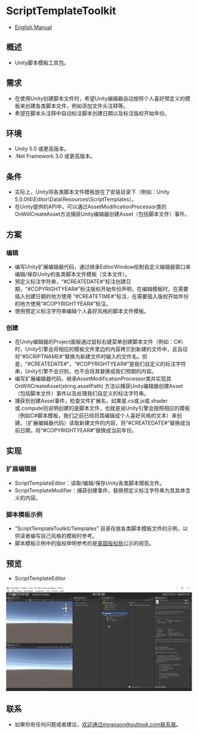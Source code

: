 ﻿# ScriptTemplateToolkit
- [English Manual](./README.md)

## 概述
- Unity脚本模板工具包。

## 需求
- 在使用Unity创建脚本文件时，希望Unity编辑器自动按照个人喜好预定义的模板来创建各类脚本文件，例如添加文件头注释等。
- 希望在脚本头注释中自动标注脚本创建日期以及标注版权开始年份。

## 环境
- Unity 5.0 或更高版本。
- .Net Framework 3.0 或更高版本。

## 条件
- 实际上，Unity将各类脚本文件模板放在了安装目录下（例如：Unity 5.0.0f4\Editor\Data\Resources\ScriptTemplates）。
- 在Unity提供的API中，可以通过AssetModificationProcessor类的OnWillCreateAsset方法捕获Unity编辑器创建Asset（包括脚本文件）事件。

## 方案
### 编辑
- 编写Unity扩展编辑器代码，通过继承EditorWindow绘制自定义编辑器窗口来编辑/保存Unity的各类脚本文件模板（文本文件）。
- 预定义标注字符串，“#CREATEDATE#”标注创建日期，“#COPYRIGHTYEAR#”标注版权开始年份声明，在编辑模板时，在需要插入创建日期的地方使用
“#CREATETIME#”标注，在需要插入版权开始年份的地方使用“#COPYRIGHTYEAR#”标注。
- 使用预定义标注字符串编辑个人喜好风格的脚本文件模板。

### 创建
- 在Unity编辑器的Project面板通过鼠标右键菜单创建脚本文件（例如：C#）时，Unity引擎会将相应的模板文件里边的内容拷贝到新建的文件中，且自动将“#SCRIPTNAME#”替换为新建文件时输入的文件名。但是，“#CREATEDATE#”，“#COPYRIGHTYEAR#”是我们自定义的标注字符串，Unity引擎不会识别，也不会将其替换成我们预期的内容。
- 编写扩展编辑器代码，继承AssetModificationProcessor类并实现其OnWillCreateAsset(string assetPath)
方法以捕获Unity编辑器创建Asset（包括脚本文件）事件以及处理我们自定义的标注字符串。
- 捕获到创建Asset事件，检查文件扩展名，如果是.cs或.js或.shader或.compute则说明创建的是脚本文件，也就是说Unity引擎会按照相应的模板（例如C#脚本模板，我们之前已经将其编辑成个人喜好风格的文本）来创建。（扩展编辑器代码）读取新建文件的内容，将“#CREATEDATE#”替换成当前日期，将“#COPYRIGHTYEAR#”替换成当前年份。

## 实现
### 扩展编辑器
- ScriptTemplateEditor：读取/编辑/保存Unity各类脚本模板文件。
- ScriptTemplateModifier：捕获创建事件，替换预定义标注字符串为其具体含义的内容。

### 脚本模板示例
- “ScriptTemplateToolkit/Templates” 目录存放各类脚本模板文件的示例，以供读者编写自己风格的模板时参考。
- 脚本模板示例中的版权申明参考的是[美国版权局](https://www.copyright.gov/)公示的规范。

## 预览
- ScriptTemplateEditor

![ScriptTemplateEditor](./Attachments/README_Image/ScriptTemplateEditor.gif)

## 联系
- 如果你有任何问题或者建议，欢迎通过mogoson@outlook.com联系我。